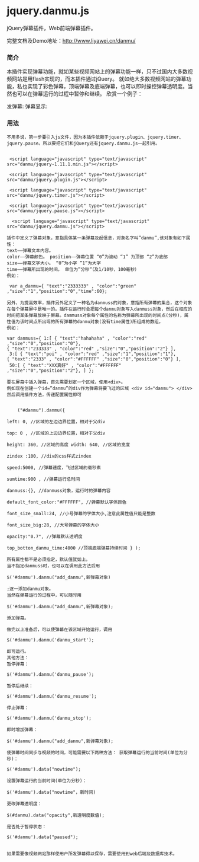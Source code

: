 # jquery.danmu.js
jQuery弹幕插件，Web前端弹幕插件。

完整文档及Demo地址：http://www.liyawei.cn/danmu/

<h3>简介</h3>

本插件实现弹幕功能，就如某些视频网站上的弹幕功能一样，只不过国内大多数视频网站是用flash实现的，而本插件通过jQuery。
就如绝大多数视频网站的弹幕功能，私也实现了彩色弹幕，顶端弹幕及底端弹幕，也可以即时操控弹幕透明度。当然也可以在弹幕运行的过程中暂停和继续。
欣赏一个例子：

发弹幕:
弹幕显示:

<h3>用法</h3>

    不用多说，第一步要引入js文件，因为本插件依赖于jquery.plugin、jquery.timer、jquery.pause。所以要把它们和jQuery还有jquery.danmu.js一起引用。


     <script language="javascript" type="text/javascript" src="danmu/jquery-1.11.1.min.js"></script> 

     <script language="javascript" type="text/javascript" src="danmu/jquery.plugin.js"></script> 

     <script language="javascript" type="text/javascript" src="danmu/jquery.timer.js"></script> 

     <script language="javascript" type="text/javascript" src="danmu/jquery.pause.js"></script>

      <script language="javascript" type="text/javascript" src="danmu/jquery.danmu.js"></script>

    插件中定义了弹幕对象，意指具体某一条弹幕及起信息，对象名字叫”danmu”,该对象有如下属性：
    text——弹幕文本内容。
    color——弹幕颜色。 position——弹幕位置 “0”为滚动 “1” 为顶部 “2”为底部
    size——弹幕文字大小。 “0”为小字 ”1”为大字
    time——弹幕所出现的时间。 单位为”分秒“（及1/10秒，100毫秒）
    例如：

     var a_danmu={ "text":"2333333" , "color":"green" ,"size":"1","position":"0","time":60}; 

    另外，为提高效率，插件另外定义了一种名为danmuss的对象，意指所有弹幕的集合，这个对象在每个弹幕屏中是唯一的。插件在运行时会把每个danmu对象写入danmuss对象，然后在相应的时间把某条弹幕放映于屏幕。dammuss对象每个属性的名称为弹幕所出现的时间点(分秒)，属性值为该时间点所出现的所有弹幕的danmu对象(没有time属性)所组成的数组。
    例如：

    var danmuss={ 1:[ { "text":"hahahaha" , "color":"red" ,"size":"0","position":"0"}, 
    { "text":"233333" , "color":"red" ,"size":"0","position":"2"} ],
     3:[ { "text":"poi" , "color":"red" ,"size":"1","position":"1"}, 
    { "text":"2333" , "color":"#FFFFFF" ,"size":"0","position":"0"} ],
     50:[ { "text":"XXX真好" , "color":"#FFFFFF" ,"size":"0","position":"2"}, ] };

    要在屏幕中插入弹幕，首先需要划定一个区域，使用<div>。
    例如现在创建一个id=”danmu”的div作为弹幕将要飞过的区域 <div id="danmu"> </div>
    然后调用插件方法，传递配置属性即可


        ("#danmu").danmu({
     
    left: 0, //区域的左边边界位置，相对于父div 

    top: 0 , //区域的上边边界位置，相对于父div 

    height: 360, //区域的高度 width: 640, //区域的宽度 

    zindex :100, //div的css样式zindex

    speed:5000, //弹幕速度，飞过区域的毫秒素 

    sumtime:900 , //弹幕运行总时间
     
    danmuss:{}, //danmuss对象，运行时的弹幕内容 

    default_font_color:"#FFFFFF", //弹幕默认字体颜色 

    font_size_small:24, //小号弹幕的字体大小,注意此属性值只能是整数

    font_size_big:28, //大号弹幕的字体大小 

    opacity:"0.7", //弹幕默认透明度 

    top_botton_danmu_time:4000 //顶端底端弹幕持续时间 } );

    所有属性都不是必须指定，默认值就如上。
    当不指定danmuss时，也可以在调用此方法后用

    $('#danmu').danmu("add_danmu",新弹幕对象)

    ;逐一添加danmu对象。
    当然在弹幕运行的过程中，可以随时用

    $('#danmu').danmu("add_danmu",新弹幕对象); 

    添加弹幕。

    做完以上准备后，可以使弹幕在该区域开始运行，调用

    $('#danmu').danmu('danmu_start'); 

    即可运行。
    其他方法：
    暂停弹幕：

    $('#danmu').danmu('danmu_pause'); 

    暂停后继续：

    $('#danmu').danmu('danmu_resume'); 

    停止弹幕：

    $('#danmu').danmu('danmu_stop');  

    即时增加弹幕：

    $('#danmu').danmu("add_danmu",新弹幕对象); 

    使弹幕时间同步与视频的时间，可能需要以下两种方法： 获取弹幕运行的当前时间(单位为分秒)：

    $('#danmu').data("nowtime"); 

    设置弹幕运行的当前时间(单位为分秒)：

    $('#danmu').data("nowtime"，新时间)  

    更改弹幕透明度：

    $(#danmu).data("opacity",新透明度数值);

    是否处于暂停状态：

    $('#danmu').data("paused");


    如果需要像视频网站那样使用户所发弹幕得以保存，需要使用到web后端及数据库技术。 

